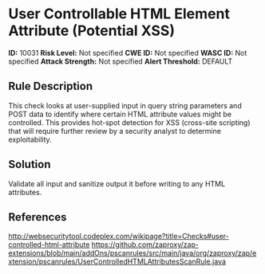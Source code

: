 
# User Controllable HTML Element Attribute (Potential XSS)

**ID:** 10031
**Risk Level:** Not specified
**CWE ID:** Not specified
**WASC ID:** Not specified
**Attack Strength:** Not specified
**Alert Threshold:** DEFAULT

## Rule Description
This check looks at user-supplied input in query string parameters and POST data to identify where certain HTML attribute values might be controlled. This provides hot-spot detection for XSS (cross-site scripting) that will require further review by a security analyst to determine exploitability.

## Solution
Validate all input and sanitize output it before writing to any HTML attributes.

## References
http://websecuritytool.codeplex.com/wikipage?title=Checks#user-controlled-html-attribute
https://github.com/zaproxy/zap-extensions/blob/main/addOns/pscanrules/src/main/java/org/zaproxy/zap/extension/pscanrules/UserControlledHTMLAttributesScanRule.java
